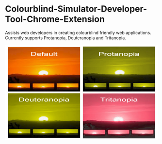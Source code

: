 # Colourblind-Simulator-Developer-Tool-Chrome-Extension
Assists web developers in creating colourblind friendly web applications. Currently supports Protanopia, Deuteranopia and Tritanopia. 

![Screenshot](Screenshots/Square4x4.jpg)


